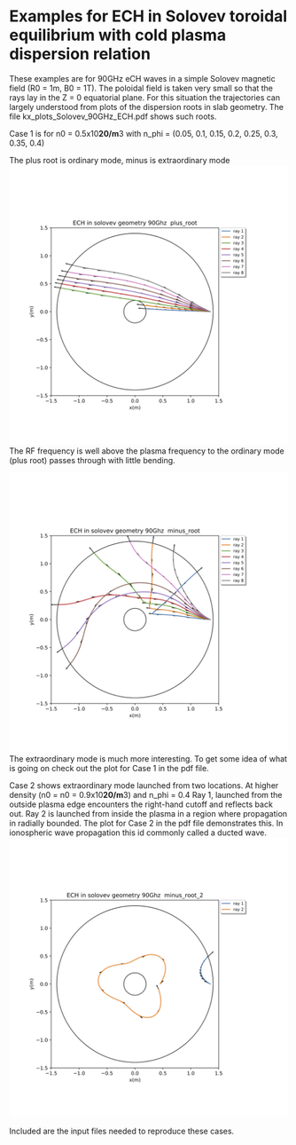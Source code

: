 # Examples for ECH in Solovev toroidal equilibrium with cold plasma dispersion relation

These examples are for 90GHz eCH waves in a simple Solovev magnetic field (R0 = 1m, B0 = 1T).
The poloidal field is taken very small so that the rays lay in the Z = 0 equatorial plane.
For this situation the trajectories can largely understood from plots of the dispersion roots in
slab geometry.  The file kx_plots_Solovev_90GHz_ECH.pdf shows such roots. 

Case 1 is for n0 = 0.5x10**20/m**3 with n_phi = (0.05, 0.1, 0.15, 0.2, 0.25, 0.3, 0.35, 0.4)

The plus root is ordinary mode, minus is extraordinary mode
![Screenshot](ray_plots.plus_root.png)
The RF frequency is well above the plasma frequency to the ordinary mode (plus root) passes 
through with little bending.

![Screenshot](ray_plots.minus_root.png)
The extraordinary mode is much more interesting.  To get some idea of what is going on check
out the plot for Case 1 in the pdf file.

Case 2 shows extraordinary mode launched from two locations.
At higher density (n0 = n0 = 0.9x10**20/m**3) and n_phi = 0.4 Ray 1, launched from the 
outside plasma edge encounters the right-hand cutoff and reflects back out.  Ray 2 is
launched from inside the plasma in a region where propagation in radially bounded.  The 
plot for Case 2 in the pdf file demonstrates this.  In ionospheric wave propagation this 
id commonly called a ducted wave.
![Screenshot](ray_plots.minus_root_2.png)

Included are the input files needed to reproduce these cases.

